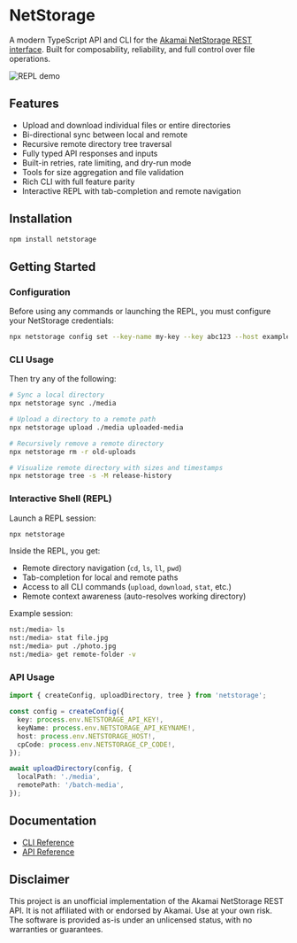 # NetStorage

A modern TypeScript API and CLI for the [Akamai NetStorage REST interface](https://techdocs.akamai.com/netstorage-usage/reference/api). Built for composability, reliability, and full control over file operations.

![REPL demo](./assets/netstorage-repl-demo.gif)

## Features

- Upload and download individual files or entire directories
- Bi-directional sync between local and remote
- Recursive remote directory tree traversal
- Fully typed API responses and inputs
- Built-in retries, rate limiting, and dry-run mode
- Tools for size aggregation and file validation
- Rich CLI with full feature parity
- Interactive REPL with tab-completion and remote navigation

## Installation

```bash
npm install netstorage
```

## Getting Started

### Configuration

Before using any commands or launching the REPL, you must configure your NetStorage credentials:

```bash
npx netstorage config set --key-name my-key --key abc123 --host example-nsu.akamaihd.net --cp-code 123
```

### CLI Usage

Then try any of the following:

```bash
# Sync a local directory
npx netstorage sync ./media

# Upload a directory to a remote path
npx netstorage upload ./media uploaded-media

# Recursively remove a remote directory
npx netstorage rm -r old-uploads

# Visualize remote directory with sizes and timestamps
npx netstorage tree -s -M release-history
```

### Interactive Shell (REPL)

Launch a REPL session:

```bash
npx netstorage
```

Inside the REPL, you get:

- Remote directory navigation (`cd`, `ls`, `ll`, `pwd`)
- Tab-completion for local and remote paths
- Access to all CLI commands (`upload`, `download`, `stat`, etc.)
- Remote context awareness (auto-resolves working directory)

Example session:

```bash
nst:/media> ls
nst:/media> stat file.jpg
nst:/media> put ./photo.jpg
nst:/media> get remote-folder -v
```

### API Usage

```ts
import { createConfig, uploadDirectory, tree } from 'netstorage';

const config = createConfig({
  key: process.env.NETSTORAGE_API_KEY!,
  keyName: process.env.NETSTORAGE_API_KEYNAME!,
  host: process.env.NETSTORAGE_HOST!,
  cpCode: process.env.NETSTORAGE_CP_CODE!,
});

await uploadDirectory(config, {
  localPath: './media',
  remotePath: '/batch-media',
});
```

## Documentation

- [CLI Reference](https://github.com/HeavyMedl/netstorage/blob/main/docs/CLI.md)
- [API Reference](https://github.com/HeavyMedl/netstorage/blob/main/docs/API.md)

## Disclaimer

This project is an unofficial implementation of the Akamai NetStorage REST API. It is not affiliated with or endorsed by Akamai. Use at your own risk. The software is provided as-is under an unlicensed status, with no warranties or guarantees.
